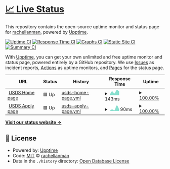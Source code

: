# [📈 Live Status](https://rachellanman.github.io/upptime-test)

This repository contains the open-source uptime monitor and status page for [rachellanman](https://rachellanman.github.io/upptime-test), powered by [Upptime](https://github.com/upptime/upptime).

[![Uptime CI](https://github.com/rachellanman/upptime-test/workflows/Uptime%20CI/badge.svg)](https://github.com/rachellanman/upptime-test/actions?query=workflow%3A%22Uptime+CI%22)
[![Response Time CI](https://github.com/rachellanman/upptime-test/workflows/Response%20Time%20CI/badge.svg)](https://github.com/rachellanman/upptime-test/actions?query=workflow%3A%22Response+Time+CI%22)
[![Graphs CI](https://github.com/rachellanman/upptime-test/workflows/Graphs%20CI/badge.svg)](https://github.com/rachellanman/upptime-test/actions?query=workflow%3A%22Graphs+CI%22)
[![Static Site CI](https://github.com/rachellanman/upptime-test/workflows/Static%20Site%20CI/badge.svg)](https://github.com/rachellanman/upptime-test/actions?query=workflow%3A%22Static+Site+CI%22)
[![Summary CI](https://github.com/rachellanman/upptime-test/workflows/Summary%20CI/badge.svg)](https://github.com/rachellanman/upptime-test/actions?query=workflow%3A%22Summary+CI%22)

With [Upptime](https://upptime.js.org), you can get your own unlimited and free uptime monitor and status page, powered entirely by a GitHub repository. We use [Issues](https://github.com/rachellanman/upptime-test/issues) as incident reports, [Actions](https://github.com/rachellanman/upptime-test/actions) as uptime monitors, and [Pages](https://rachellanman.github.io/upptime-test) for the status page.

<!--start: status pages-->
<!-- This summary is generated by Upptime (https://github.com/upptime/upptime) -->
<!-- Do not edit this manually, your changes will be overwritten -->
<!-- prettier-ignore -->
| URL | Status | History | Response Time | Uptime |
| --- | ------ | ------- | ------------- | ------ |
| <img alt="" src="https://icons.duckduckgo.com/ip3/www.usds.gov.ico" height="13"> [USDS Home page](https://www.usds.gov/) | 🟩 Up | [usds-home-page.yml](https://github.com/rachellanman/upptime-test/commits/HEAD/history/usds-home-page.yml) | <details><summary><img alt="Response time graph" src="./graphs/usds-home-page/response-time-week.png" height="20"> 143ms</summary><br><a href="https://rachellanman.github.io/upptime-test/history/usds-home-page"><img alt="Response time 143" src="https://img.shields.io/endpoint?url=https%3A%2F%2Fraw.githubusercontent.com%2Frachellanman%2Fupptime-test%2FHEAD%2Fapi%2Fusds-home-page%2Fresponse-time.json"></a><br><a href="https://rachellanman.github.io/upptime-test/history/usds-home-page"><img alt="24-hour response time 151" src="https://img.shields.io/endpoint?url=https%3A%2F%2Fraw.githubusercontent.com%2Frachellanman%2Fupptime-test%2FHEAD%2Fapi%2Fusds-home-page%2Fresponse-time-day.json"></a><br><a href="https://rachellanman.github.io/upptime-test/history/usds-home-page"><img alt="7-day response time 143" src="https://img.shields.io/endpoint?url=https%3A%2F%2Fraw.githubusercontent.com%2Frachellanman%2Fupptime-test%2FHEAD%2Fapi%2Fusds-home-page%2Fresponse-time-week.json"></a><br><a href="https://rachellanman.github.io/upptime-test/history/usds-home-page"><img alt="30-day response time 143" src="https://img.shields.io/endpoint?url=https%3A%2F%2Fraw.githubusercontent.com%2Frachellanman%2Fupptime-test%2FHEAD%2Fapi%2Fusds-home-page%2Fresponse-time-month.json"></a><br><a href="https://rachellanman.github.io/upptime-test/history/usds-home-page"><img alt="1-year response time 143" src="https://img.shields.io/endpoint?url=https%3A%2F%2Fraw.githubusercontent.com%2Frachellanman%2Fupptime-test%2FHEAD%2Fapi%2Fusds-home-page%2Fresponse-time-year.json"></a></details> | <details><summary><a href="https://rachellanman.github.io/upptime-test/history/usds-home-page">100.00%</a></summary><a href="https://rachellanman.github.io/upptime-test/history/usds-home-page"><img alt="All-time uptime 100.00%" src="https://img.shields.io/endpoint?url=https%3A%2F%2Fraw.githubusercontent.com%2Frachellanman%2Fupptime-test%2FHEAD%2Fapi%2Fusds-home-page%2Fuptime.json"></a><br><a href="https://rachellanman.github.io/upptime-test/history/usds-home-page"><img alt="24-hour uptime 100.00%" src="https://img.shields.io/endpoint?url=https%3A%2F%2Fraw.githubusercontent.com%2Frachellanman%2Fupptime-test%2FHEAD%2Fapi%2Fusds-home-page%2Fuptime-day.json"></a><br><a href="https://rachellanman.github.io/upptime-test/history/usds-home-page"><img alt="7-day uptime 100.00%" src="https://img.shields.io/endpoint?url=https%3A%2F%2Fraw.githubusercontent.com%2Frachellanman%2Fupptime-test%2FHEAD%2Fapi%2Fusds-home-page%2Fuptime-week.json"></a><br><a href="https://rachellanman.github.io/upptime-test/history/usds-home-page"><img alt="30-day uptime 100.00%" src="https://img.shields.io/endpoint?url=https%3A%2F%2Fraw.githubusercontent.com%2Frachellanman%2Fupptime-test%2FHEAD%2Fapi%2Fusds-home-page%2Fuptime-month.json"></a><br><a href="https://rachellanman.github.io/upptime-test/history/usds-home-page"><img alt="1-year uptime 100.00%" src="https://img.shields.io/endpoint?url=https%3A%2F%2Fraw.githubusercontent.com%2Frachellanman%2Fupptime-test%2FHEAD%2Fapi%2Fusds-home-page%2Fuptime-year.json"></a></details>
| <img alt="" src="https://icons.duckduckgo.com/ip3/www.usds.gov.ico" height="13"> [USDS Apply page](https://www.usds.gov/apply) | 🟩 Up | [usds-apply-page.yml](https://github.com/rachellanman/upptime-test/commits/HEAD/history/usds-apply-page.yml) | <details><summary><img alt="Response time graph" src="./graphs/usds-apply-page/response-time-week.png" height="20"> 90ms</summary><br><a href="https://rachellanman.github.io/upptime-test/history/usds-apply-page"><img alt="Response time 90" src="https://img.shields.io/endpoint?url=https%3A%2F%2Fraw.githubusercontent.com%2Frachellanman%2Fupptime-test%2FHEAD%2Fapi%2Fusds-apply-page%2Fresponse-time.json"></a><br><a href="https://rachellanman.github.io/upptime-test/history/usds-apply-page"><img alt="24-hour response time 64" src="https://img.shields.io/endpoint?url=https%3A%2F%2Fraw.githubusercontent.com%2Frachellanman%2Fupptime-test%2FHEAD%2Fapi%2Fusds-apply-page%2Fresponse-time-day.json"></a><br><a href="https://rachellanman.github.io/upptime-test/history/usds-apply-page"><img alt="7-day response time 90" src="https://img.shields.io/endpoint?url=https%3A%2F%2Fraw.githubusercontent.com%2Frachellanman%2Fupptime-test%2FHEAD%2Fapi%2Fusds-apply-page%2Fresponse-time-week.json"></a><br><a href="https://rachellanman.github.io/upptime-test/history/usds-apply-page"><img alt="30-day response time 90" src="https://img.shields.io/endpoint?url=https%3A%2F%2Fraw.githubusercontent.com%2Frachellanman%2Fupptime-test%2FHEAD%2Fapi%2Fusds-apply-page%2Fresponse-time-month.json"></a><br><a href="https://rachellanman.github.io/upptime-test/history/usds-apply-page"><img alt="1-year response time 90" src="https://img.shields.io/endpoint?url=https%3A%2F%2Fraw.githubusercontent.com%2Frachellanman%2Fupptime-test%2FHEAD%2Fapi%2Fusds-apply-page%2Fresponse-time-year.json"></a></details> | <details><summary><a href="https://rachellanman.github.io/upptime-test/history/usds-apply-page">100.00%</a></summary><a href="https://rachellanman.github.io/upptime-test/history/usds-apply-page"><img alt="All-time uptime 100.00%" src="https://img.shields.io/endpoint?url=https%3A%2F%2Fraw.githubusercontent.com%2Frachellanman%2Fupptime-test%2FHEAD%2Fapi%2Fusds-apply-page%2Fuptime.json"></a><br><a href="https://rachellanman.github.io/upptime-test/history/usds-apply-page"><img alt="24-hour uptime 100.00%" src="https://img.shields.io/endpoint?url=https%3A%2F%2Fraw.githubusercontent.com%2Frachellanman%2Fupptime-test%2FHEAD%2Fapi%2Fusds-apply-page%2Fuptime-day.json"></a><br><a href="https://rachellanman.github.io/upptime-test/history/usds-apply-page"><img alt="7-day uptime 100.00%" src="https://img.shields.io/endpoint?url=https%3A%2F%2Fraw.githubusercontent.com%2Frachellanman%2Fupptime-test%2FHEAD%2Fapi%2Fusds-apply-page%2Fuptime-week.json"></a><br><a href="https://rachellanman.github.io/upptime-test/history/usds-apply-page"><img alt="30-day uptime 100.00%" src="https://img.shields.io/endpoint?url=https%3A%2F%2Fraw.githubusercontent.com%2Frachellanman%2Fupptime-test%2FHEAD%2Fapi%2Fusds-apply-page%2Fuptime-month.json"></a><br><a href="https://rachellanman.github.io/upptime-test/history/usds-apply-page"><img alt="1-year uptime 100.00%" src="https://img.shields.io/endpoint?url=https%3A%2F%2Fraw.githubusercontent.com%2Frachellanman%2Fupptime-test%2FHEAD%2Fapi%2Fusds-apply-page%2Fuptime-year.json"></a></details>

<!--end: status pages-->

[**Visit our status website →**](https://rachellanman.github.io/upptime-test)

## 📄 License

- Powered by: [Upptime](https://github.com/upptime/upptime)
- Code: [MIT](./LICENSE) © [rachellanman](https://rachellanman.github.io/upptime-test)
- Data in the `./history` directory: [Open Database License](https://opendatacommons.org/licenses/odbl/1-0/)
